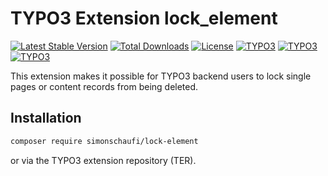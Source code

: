 # TYPO3 Extension lock_element

[![Latest Stable Version](https://poser.pugx.org/simonschaufi/lock-element/v/stable)](https://packagist.org/packages/simonschaufi/lock-element)
[![Total Downloads](https://poser.pugx.org/simonschaufi/lock-element/downloads)](https://packagist.org/packages/simonschaufi/lock-element)
[![License](https://poser.pugx.org/simonschaufi/lock-element/license)](https://packagist.org/packages/simonschaufi/lock-element)
[![TYPO3](https://img.shields.io/badge/TYPO3-8.7.0-orange.svg)](https://typo3.org/)
[![TYPO3](https://img.shields.io/badge/TYPO3-9.5.0-orange.svg)](https://typo3.org/)
[![TYPO3](https://img.shields.io/badge/TYPO3-10.2.0-orange.svg)](https://typo3.org/)

This extension makes it possible for TYPO3 backend users to lock single pages or content records from being deleted.

## Installation

```bash
composer require simonschaufi/lock-element
```

or via the TYPO3 extension repository (TER).

